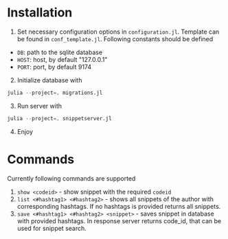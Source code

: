 # Installation

1. Set necessary configuration options in `configuration.jl`. Template can be found in `conf_template.jl`. Following constants should be defined

* `DB`: path to the sqlite database
* `HOST`: host, by default "127.0.0.1"
* `PORT`: port, by default 9174

2. Initialize database with
```julia
julia --project=. migrations.jl
```

3. Run server with 
```julia
julia --project=. snippetserver.jl
```

4. Enjoy

# Commands
Currently following commands are supported

1. `show <codeid>` - show snippet with the required `codeid`
2. `list <#hashtag1> <#hashtag2>` - shows all snippets of the author with corresponding hashtags. If no hashtags is provided returns all snippets.
3. `save <#hashtag1> <#hashtag2> <snippet>` - saves snippet in database with provided hashtags. In response server returns code_id, that can be used for snippet search.
